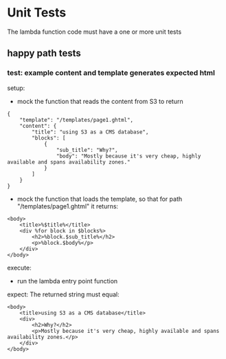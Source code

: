 # Unit Tests

The lambda function code must have a one or more unit tests

## happy path tests

### test: example content and template generates expected html

setup:
- mock the function that reads the content from S3 to return
```
{
    "template": "/templates/page1.ghtml",
    "content": {
        "title": "using S3 as a CMS database",
        "blocks": [
            {
                "sub_title": "Why?",
                "body": "Mostly because it's very cheap, highly available and spans availability zones."
            }
        ]
    }
}
```
- mock the function that loads the template, so that for path "/templates/page1.ghtml" it returns:
```
<body>
    <title>%$title%</title>
    <div %for block in $blocks%>
        <h2>%block.$sub_title%</h2>
        <p>%block.$body%</p>
    </div>
</body>
```

execute:
- run the lambda entry point function

expect:
The returned string must equal:
```
<body>
    <title>using S3 as a CMS database</title>
    <div>
        <h2>Why?</h2>
        <p>Mostly because it's very cheap, highly available and spans availability zones.</p>
    </div>
</body>
```
